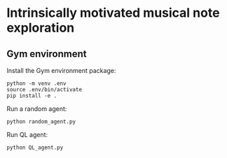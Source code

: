 # Intrinsically motivated musical note exploration

## Gym environment

Install the Gym environment package:
```
python -m venv .env
source .env/bin/activate
pip install -e .
```

Run a random agent:
```
python random_agent.py
```

Run QL agent:
```
python QL_agent.py
```
